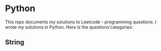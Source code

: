 # Python 

This repo documents my solutions to Leetcode - programming questions. I wrote my solutions in Python. Here is the questions'categories:

## String
